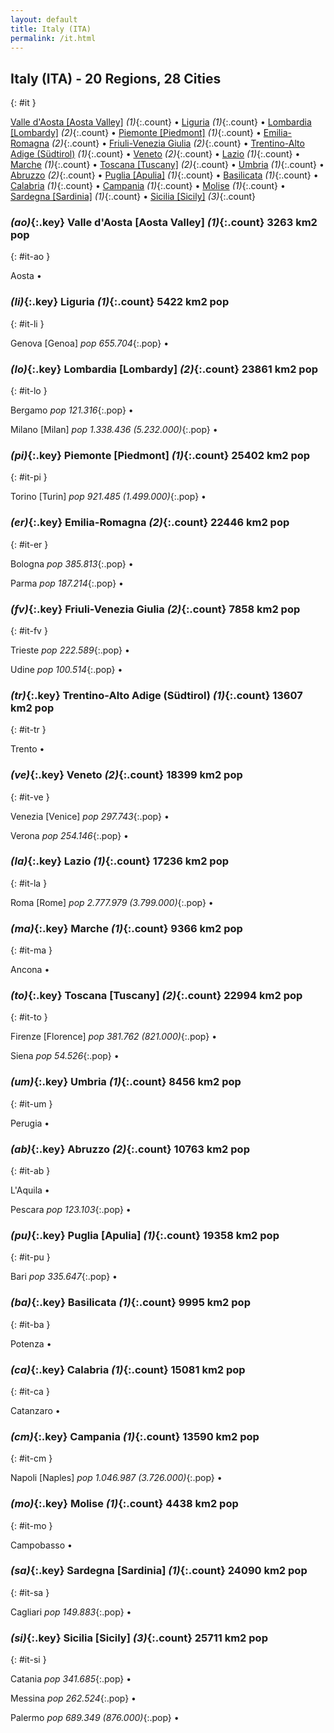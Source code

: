 ```yaml
---
layout: default
title: Italy (ITA)
permalink: /it.html
---
```



## Italy (ITA) - 20 Regions, 28 Cities
{: #it }


[Valle d'Aosta [Aosta Valley]](#it-ao) _(1)_{:.count} • [Liguria](#it-li) _(1)_{:.count} • [Lombardia [Lombardy]](#it-lo) _(2)_{:.count} • [Piemonte [Piedmont]](#it-pi) _(1)_{:.count} • [Emilia-Romagna](#it-er) _(2)_{:.count} • [Friuli-Venezia Giulia](#it-fv) _(2)_{:.count} • [Trentino-Alto Adige (Südtirol)](#it-tr) _(1)_{:.count} • [Veneto](#it-ve) _(2)_{:.count} • [Lazio](#it-la) _(1)_{:.count} • [Marche](#it-ma) _(1)_{:.count} • [Toscana [Tuscany]](#it-to) _(2)_{:.count} • [Umbria](#it-um) _(1)_{:.count} • [Abruzzo](#it-ab) _(2)_{:.count} • [Puglia [Apulia]](#it-pu) _(1)_{:.count} • [Basilicata](#it-ba) _(1)_{:.count} • [Calabria](#it-ca) _(1)_{:.count} • [Campania](#it-cm) _(1)_{:.count} • [Molise](#it-mo) _(1)_{:.count} • [Sardegna [Sardinia]](#it-sa) _(1)_{:.count} • [Sicilia [Sicily]](#it-si) _(3)_{:.count}




### _(ao)_{:.key} Valle d'Aosta [Aosta Valley] _(1)_{:.count}    3263 km2   pop
{: #it-ao }


Aosta  •


### _(li)_{:.key} Liguria _(1)_{:.count}    5422 km2   pop
{: #it-li }


Genova [Genoa]  _pop 655.704_{:.pop} •


### _(lo)_{:.key} Lombardia [Lombardy] _(2)_{:.count}    23861 km2   pop
{: #it-lo }


Bergamo  _pop 121.316_{:.pop} •

Milano [Milan]  _pop 1.338.436 (5.232.000)_{:.pop} •


### _(pi)_{:.key} Piemonte [Piedmont] _(1)_{:.count}    25402 km2   pop
{: #it-pi }


Torino [Turin]  _pop 921.485 (1.499.000)_{:.pop} •


### _(er)_{:.key} Emilia-Romagna _(2)_{:.count}    22446 km2   pop
{: #it-er }


Bologna  _pop 385.813_{:.pop} •

Parma  _pop 187.214_{:.pop} •


### _(fv)_{:.key} Friuli-Venezia Giulia _(2)_{:.count}    7858 km2   pop
{: #it-fv }


Trieste  _pop 222.589_{:.pop} •

Udine  _pop 100.514_{:.pop} •


### _(tr)_{:.key} Trentino-Alto Adige (Südtirol) _(1)_{:.count}    13607 km2   pop
{: #it-tr }


Trento  •


### _(ve)_{:.key} Veneto _(2)_{:.count}    18399 km2   pop
{: #it-ve }


Venezia [Venice]  _pop 297.743_{:.pop} •

Verona  _pop 254.146_{:.pop} •


### _(la)_{:.key} Lazio _(1)_{:.count}    17236 km2   pop
{: #it-la }


Roma [Rome]  _pop 2.777.979 (3.799.000)_{:.pop} •


### _(ma)_{:.key} Marche _(1)_{:.count}    9366 km2   pop
{: #it-ma }


Ancona  •


### _(to)_{:.key} Toscana [Tuscany] _(2)_{:.count}    22994 km2   pop
{: #it-to }


Firenze [Florence]  _pop 381.762 (821.000)_{:.pop} •

Siena  _pop 54.526_{:.pop} •


### _(um)_{:.key} Umbria _(1)_{:.count}    8456 km2   pop
{: #it-um }


Perugia  •


### _(ab)_{:.key} Abruzzo _(2)_{:.count}    10763 km2   pop
{: #it-ab }


L'Aquila  •

Pescara  _pop 123.103_{:.pop} •


### _(pu)_{:.key} Puglia [Apulia] _(1)_{:.count}    19358 km2   pop
{: #it-pu }


Bari  _pop 335.647_{:.pop} •


### _(ba)_{:.key} Basilicata _(1)_{:.count}    9995 km2   pop
{: #it-ba }


Potenza  •


### _(ca)_{:.key} Calabria _(1)_{:.count}    15081 km2   pop
{: #it-ca }


Catanzaro  •


### _(cm)_{:.key} Campania _(1)_{:.count}    13590 km2   pop
{: #it-cm }


Napoli [Naples]  _pop 1.046.987 (3.726.000)_{:.pop} •


### _(mo)_{:.key} Molise _(1)_{:.count}    4438 km2   pop
{: #it-mo }


Campobasso  •


### _(sa)_{:.key} Sardegna [Sardinia] _(1)_{:.count}    24090 km2   pop
{: #it-sa }


Cagliari  _pop 149.883_{:.pop} •


### _(si)_{:.key} Sicilia [Sicily] _(3)_{:.count}    25711 km2   pop
{: #it-si }


Catania  _pop 341.685_{:.pop} •

Messina  _pop 262.524_{:.pop} •

Palermo  _pop 689.349 (876.000)_{:.pop} •

 
